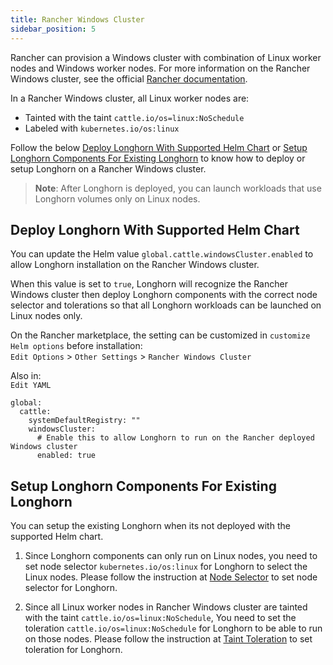 ```yaml
---
title: Rancher Windows Cluster
sidebar_position: 5
---
```


Rancher can provision a Windows cluster with combination of Linux worker nodes and Windows worker nodes.
For more information on the Rancher Windows cluster, see the official [Rancher documentation](https://rancher.com/docs/rancher/v2.x/en/cluster-provisioning/rke-clusters/windows-clusters/).

In a Rancher Windows cluster, all Linux worker nodes are:
- Tainted with the taint `cattle.io/os=linux:NoSchedule`
- Labeled with `kubernetes.io/os:linux`

Follow the below [Deploy Longhorn With Supported Helm Chart](#deploy-longhorn-with-supported-helm-chart) or [Setup Longhorn Components For Existing Longhorn](#setup-longhorn-components-for-existing-longhorn) to know how to deploy or setup Longhorn on a Rancher Windows cluster.

> **Note**: After Longhorn is deployed, you can launch workloads that use Longhorn volumes only on Linux nodes.

## Deploy Longhorn With Supported Helm Chart
You can update the Helm value `global.cattle.windowsCluster.enabled` to allow Longhorn installation on the Rancher Windows cluster.

When this value is set to `true`, Longhorn will recognize the Rancher Windows cluster then deploy Longhorn components with the correct node selector and tolerations so that all Longhorn workloads can be launched on Linux nodes only.

On the Rancher marketplace, the setting can be customized in `customize Helm options` before installation: \
`Edit Options` > `Other Settings` > `Rancher Windows Cluster`

Also in: \
`Edit YAML`
```
global:
  cattle:
    systemDefaultRegistry: ""
    windowsCluster:
      # Enable this to allow Longhorn to run on the Rancher deployed Windows cluster
      enabled: true
```

## Setup Longhorn Components For Existing Longhorn
You can setup the existing Longhorn when its not deployed with the supported Helm chart.

1. Since Longhorn components can only run on Linux nodes,
   you need to set node selector `kubernetes.io/os:linux` for Longhorn to select the Linux nodes.
   Please follow the instruction at [Node Selector](./node-selector) to set node selector for Longhorn.

1. Since all Linux worker nodes in Rancher Windows cluster are tainted with the taint `cattle.io/os=linux:NoSchedule`,
   You need to set the toleration `cattle.io/os=linux:NoSchedule` for Longhorn to be able to run on those nodes.
   Please follow the instruction at [Taint Toleration](./taint-toleration) to set toleration for Longhorn.
